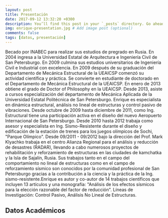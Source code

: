```yaml
---
layout: post
title: Presentación
date: 2017-09-12 13:32:20 +0300
description: You’ll find this post in your `_posts` directory. Go ahead and edit it and re-build the site to see your changes. # Add post description (optional)
img: enrique-presentation.jpg # Add image post (optional)
comments: false
tags: [datos, presentación]
---
```

Becado por INABEC para realizar sus estudios de pregrado en Rusia. En 2004 ingresa a la Universidad Estatal de Arquitectura e Ingeniería Civil de San Petersburgo. En 2009 culmina sus estudios universitarios de Ingeniería Civil e Industrial con excelencia. En 2009 después de su graduación del Departamento de Mecánica Estructural de la UEAICSP comenzó su actividad científica y práctica. Se convierte en estudiante de doctorado en el Departamento de Mecánica Estructural de la UEAICSP. En enero de 2013 obtiene el grado de Doctor of Philosophy en la UEAICSP. Desde 2013, asiste a cursos especialización del departamento de Mecánica Aplicada de la Universidad Estatal Politécnica de San Petersburgo. Enrique es especialista en dinámica estructural, análisis no lineal de estructuras y control pasivo de vibraciones. Desde octubre de 2009 hasta diciembre de 2011, como Ing. Estructural tiene una participación activa en el diseño del nuevo Aeropuerto Internacional de San Petersburgo. Desde 2010 hasta 2012 trabaja como asesor y especialista en Ing. Sismo-Resistente durante el diseño y edificación de la estación de trenes para los juegos olímpicos de Sochi, "Parque Olímpico". Desde 09/2011 - 09/2012 bajo la dirección del Prof. Mark Klyachko trabaja en el centro Alianza Regional para el análisis y reducción de desastres (RADAR), llevando a cabo numerosos proyectos de rehabilitación y reforzamiento de estructuras en las ciudades de kamchatka y la Isla de Sajalín, Rusia. Sus trabajos tanto en el campo del comportamiento no lineal de estructuras como en el campo de reforzamiento sísmico son conocidos por la comunidad profesional de San Petersburgo gracias a la contribución a la ciencia y la práctica de la Ing. sismo-resistente.Enrique es autor y co-autor de 14 trabajos científicos que incluyen 13 artículos y una monografía: "Análisis de los efectos sísmicos para la elección razonable del factor de reducción". Líneas de Investigación: Control Pasivo, Análisis No Lineal de Estructuras.
## Datos Académicos
